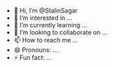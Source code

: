- 👋 Hi, I’m @StalinSagar
- 👀 I’m interested in ...
- 🌱 I’m currently learning ...
- 💞️ I’m looking to collaborate on ...
- 📫 How to reach me ...
- 😄 Pronouns: ...
- ⚡ Fun fact: ...

<!---
StalinSagar/StalinSagar is a ✨ special ✨ repository because its `README.md` (this file) appears on your GitHub profile.
You can click the Preview link to take a look at your changes.
--->

